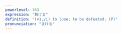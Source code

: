 ```yaml
---
powerlevel: 363
expression: "負ける"
definition: "(v1,vi) to lose; to be defeated; (P)"
pronunciation: "まける"
---
```

